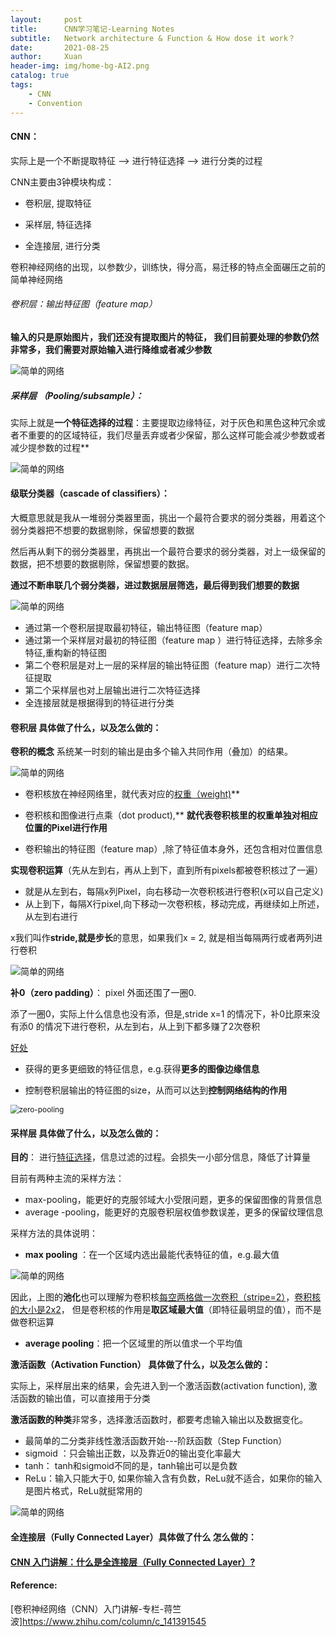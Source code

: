 ```yaml
---
layout:     post
title:      CNN学习笔记-Learning Notes
subtitle:   Network architecture & Function & How dose it work？
date:       2021-08-25
author:     Xuan
header-img: img/home-bg-AI2.png
catalog: true
tags:
    - CNN
    - Convention
---
```




#### **CNN**：

实际上是一个不断提取特征 --> 进行特征选择 --> 进行分类的过程

CNN主要由3钟模块构成：

- 卷积层, 提取特征

- 采样层, 特征选择

- 全连接层, 进行分类

卷积神经网络的出现，以参数少，训练快，得分高，易迁移的特点全面碾压之前的简单神经网络


###### 卷积层：输出特征图（feature map）

**输入的只是原始图片，我们还没有提取图片的特征， 我们目前要处理的参数仍然非常多，我们需要对原始输入进行降维或者减少参数**

![简单的网络](/img/post-CNN-1.png)

##### 采样层 （Pooling/subsample）：

实际上就是**一个特征选择的过程**：主要提取边缘特征，对于灰色和黑色这种冗余或者不重要的的区域特征，我们尽量丢弃或者少保留，那么这样可能会减少参数或者减少提参数的过程**

![简单的网络](/img/post-CNN-2.png)

#### 级联分类器（cascade of classifiers）：

大概意思就是我从一堆弱分类器里面，挑出一个最符合要求的弱分类器，用着这个弱分类器把不想要的数据剔除，保留想要的数据

然后再从剩下的弱分类器里，再挑出一个最符合要求的弱分类器，对上一级保留的数据，把不想要的数据剔除，保留想要的数据。

**通过不断串联几个弱分类器，进过数据层层筛选，最后得到我们想要的数据**

![简单的网络](/img/post-CNN-3.png)


- 通过第一个卷积层提取最初特征，输出特征图（feature map）
- 通过第一个采样层对最初的特征图（feature map ）进行特征选择，去除多余特征,重构新的特征图
- 第二个卷积层是对上一层的采样层的输出特征图（feature map）进行二次特征提取
- 第二个采样层也对上层输出进行二次特征选择
- 全连接层就是根据得到的特征进行分类



#### 卷积层 具体做了什么，以及怎么做的：


**卷积的概念** 系统某一时刻的输出是由多个输入共同作用（叠加）的结果。

![简单的网络](/img/post-CNN-4.png)

- 卷积核放在神经网络里，就代表对应的<u>权重（weight)</u>**

- 卷积核和图像进行点乘（dot product),** **就代表卷积核里的权重单独对相应位置的Pixel进行作用**

- 卷积输出的特征图（feature map）,除了特征值本身外，还包含相对位置信息


**实现卷积运算**（先从左到右，再从上到下，直到所有pixels都被卷积核过了一遍）

- 就是从左到右，每隔x列Pixel，向右移动一次卷积核进行卷积(x可以自己定义)
- 从上到下，每隔X行pixel,向下移动一次卷积核，移动完成，再继续如上所述，从左到右进行

x我们叫作**stride,就是步长**的意思，如果我们x = 2, 就是相当每隔两行或者两列进行卷积


![简单的网络](/img/post-CNN-5.png)


**补0（zero padding）**： pixel 外面还围了一圈0.

添了一圈0，实际上什么信息也没有添，但是,stride x=1 的情况下，补0比原来没有添0 的情况下进行卷积，从左到右，从上到下都多赚了2次卷积

<u>好处</u>

- 获得的更多更细致的特征信息，e.g.获得**更多的图像边缘信息**

- 控制卷积层输出的特征图的size，从而可以达到**控制网络结构的作用**

<img src="/img/post-CNN-6.png" alt="zero-pooling" style="zoom:85%;" />


#### **采样层 具体做了什么，以及怎么做的：**

**目的**： 进行<u>特征选择</u>，信息过滤的过程。会损失一小部分信息，降低了计算量

目前有两种主流的采样方法：

- max-pooling，能更好的克服邻域大小受限问题，更多的保留图像的背景信息
- average -pooling，能更好的克服卷积层权值参数误差，更多的保留纹理信息

采样方法的具体说明：

- **max pooling** ：在一个区域内选出最能代表特征的值，e.g.最大值

![简单的网络](/img/post-CNN-7.png)


因此，上图的**池化**也可以理解为卷积核<u>每空两格做一次卷积（stripe=2）</u>，<u>卷积核的大小是2x2</u>， 但是卷积核的作用是**取区域最大值**（即特征最明显的值），而不是做卷积运算

- **average pooling**：把一个区域里的所以值求一个平均值

**激活函数（Activation Function） 具体做了什么，以及怎么做的：**

实际上，采样层出来的结果，会先进入到一个激活函数(activation function), 激活函数的输出值，可以直接用于分类

**激活函数的种类**非常多，选择激活函数时，都要考虑输入输出以及数据变化。

- 最简单的二分类非线性激活函数开始---阶跃函数（Step Function）
- sigmoid ：只会输出正数，以及靠近0的输出变化率最大
- tanh： tanh和sigmoid不同的是，tanh输出可以是负数
- ReLu：输入只能大于0, 如果你输入含有负数，ReLu就不适合，如果你的输入是图片格式，ReLu就挺常用的

![简单的网络](/img/post-CNN-8.png)


#### 全连接层（Fully Connected Layer）具体做了什么 怎么做的：

#### [CNN 入门讲解：什么是全连接层（Fully Connected Layer）?](https://zhuanlan.zhihu.com/p/33841176)




#### Reference:

[卷积神经网络（CNN）入门讲解-专栏-蒋竺波]https://www.zhihu.com/column/c_141391545

